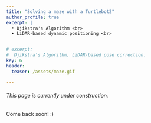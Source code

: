 ```yaml
---
title: "Solving a maze with a Turtlebot2"
author_profile: true
excerpt: |
  • Djikstra's Algorithm <br>
  • LiDAR-based dynamic positioning <br>


# excerpt:
#  Djikstra's Algorithm, LiDAR-based pose correction.
key: 6
header:
  teaser: /assets/maze.gif

---
```

###### This page is currently under construction.

Come back soon! :) 